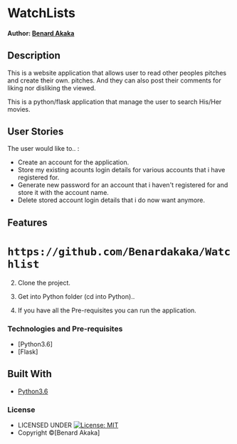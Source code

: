 # WatchLists

#### Author: [Benard Akaka](https://github.com/Benardakaka)

## Description

This is a website application that allows user to read other peoples pitches and create their own. pitches. And they can also  post their comments for liking nor disliking the viewed.

This is a python/flask application that manage the user to search His/Her movies.


## User Stories
The user would like to.. :
* Create an account for the application.
* Store my existing acounts login details for various accounts that i have registered for.
* Generate new password for an account that i haven't registered for and store it with the account name.   
* Delete stored account login details that i do now want anymore.

## Features



 # ```https://github.com/Benardakaka/Watchlist```

2. Clone the project.

3. Get into Python folder (cd into Python)..

4. If you have all the Pre-requisites you can run the application.

### Technologies and Pre-requisites

* [Python3.6]
 * [Flask]
## Built With

* [Python3.6](https://docs.python.org/3/)


### License

* LICENSED UNDER  [![License: MIT](https://img.shields.io/badge/License-MIT-yellow.svg)](license/MIT)
* Copyright &copy;[Benard Akaka] 